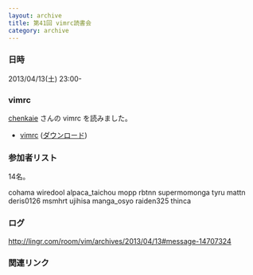```yaml
---
layout: archive
title: 第41回 vimrc読書会
category: archive
---
```


### 日時
2013/04/13(土) 23:00-

### vimrc
[chenkaie](https://github.com/chenkaie) さんの vimrc を読みました。

- [vimrc](https://github.com/chenkaie/DotFiles/blob/f3436500e8b542b5438b2fb7ee33e693e3589ce3/.vimrc) ([ダウンロード](https://raw.github.com/chenkaie/DotFiles/f3436500e8b542b5438b2fb7ee33e693e3589ce3/.vimrc))

### 参加者リスト

14名。

cohama
wiredool
alpaca_taichou
mopp
rbtnn
supermomonga
tyru
mattn
deris0126
msmhrt
ujihisa
manga_osyo
raiden325
thinca


### ログ
<http://lingr.com/room/vim/archives/2013/04/13#message-14707324>

### 関連リンク

